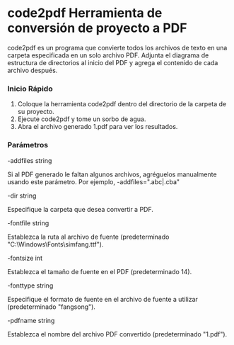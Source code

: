# code2pdf Herramienta de conversión de proyecto a PDF
code2pdf es un programa que convierte todos los archivos de texto en una carpeta especificada en un solo archivo PDF. Adjunta el diagrama de estructura de directorios al inicio del PDF y agrega el contenido de cada archivo después.

### Inicio Rápido
1. Coloque la herramienta code2pdf dentro del directorio de la carpeta de su proyecto.
2. Ejecute code2pdf y tome un sorbo de agua.
3. Abra el archivo generado 1.pdf para ver los resultados.

### Parámetros
-addfiles string

Si al PDF generado le faltan algunos archivos, agréguelos manualmente usando este parámetro. Por ejemplo, -addfiles=".abc|.cba"

-dir string

Especifique la carpeta que desea convertir a PDF.

-fontfile string

Establezca la ruta al archivo de fuente (predeterminado "C:\Windows\Fonts\simfang.ttf").

-fontsize int

Establezca el tamaño de fuente en el PDF (predeterminado 14).

-fonttype string

Especifique el formato de fuente en el archivo de fuente a utilizar (predeterminado "fangsong").

-pdfname string

Establezca el nombre del archivo PDF convertido (predeterminado "1.pdf").